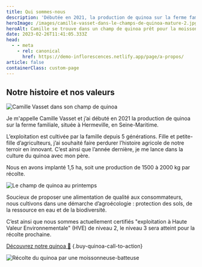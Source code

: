 ```yaml
---
title: Qui sommes-nous
description: 'Débutée en 2021, la production de quinoa sur la ferme familiale, située à Hermeville, en Seine-Maritime. Soucieux de proposer une alimentation de qualité aux consommateurs, nous cultivons dans une démarche d’agroécologie :  protection des sols, de la ressource en eau et de la biodiversité. C’est ainsi que nous sommes actuellement certifiés exploitation à Haute Valeur Environnementale (HVE) de niveau 2, le niveau 3 sera atteint pour la récolte prochaine.'
heroImage: /images/camille-vasset-dans-le-champs-de-quinoa-mature-2.jpg
heroAlt: Camille se trouve dans un champ de quinoa prêt pour la moisson, comme le montre la moissonneuse-batteuse dans le fond de l'image.
date: 2023-02-26T11:41:05.333Z
head:
  - - meta
    - rel: canonical
      href: https://demo-inflorescences.netlify.app/page/a-propos/
article: false
containerClass: custom-page
---
```


## Notre histoire et nos valeurs

![Camille Vasset dans son champ de quinoa](/images/camille-vasset-dans-le-champs-de-quinoa-mature-2.jpg)

Je m'appelle Camille Vasset et j’ai débuté en 2021 la production de quinoa sur la ferme familiale, située à Hermeville, en Seine-Maritime.

L’exploitation est cultivée par la famille depuis 5 générations. Fille et petite-fille d’agriculteurs, j’ai souhaité faire perdurer l’histoire agricole de notre terroir en innovant. C’est ainsi que l’année dernière, je me
lance dans la culture du quinoa avec mon père.

Nous en avons implanté 1,5 ha, soit une production de 1500 à 2000 kg par récolte.

![Le champ de quinoa au printemps](/images/champs-de-quinoa.jpg)

Soucieux de proposer une alimentation de qualité aux consommateurs, nous cultivons dans une démarche d’agroécologie :
protection des sols, de la ressource en eau et de la biodiversité.

C’est ainsi que nous sommes actuellement certifiés "exploitation à Haute Valeur Environnementale" (HVE) de niveau 2, le niveau 3 sera atteint pour la récolte prochaine.

[Découvrez notre quinoa 🍚](../le-quinoa//README.md) {.buy-quinoa-call-to-action}

![Récolte du quinoa par une moissonneuse-batteuse](/images/recolte-du-quinoa-par-une-moissoneuse-batteuse.jpg)
